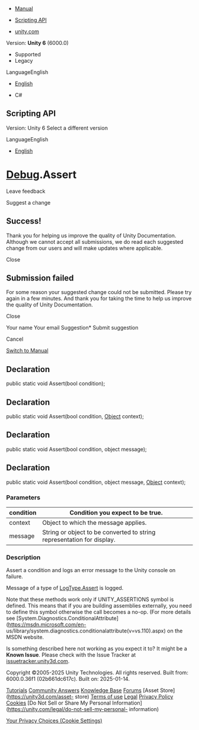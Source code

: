 [ ]()

  * [Manual](../Manual/index.html)
  * [Scripting API](../ScriptReference/index.html)

  * [unity.com](https://unity.com/)

Version: **Unity 6** (6000.0)

  * Supported
  * Legacy

LanguageEnglish

  * [English]()

  * C#

[ ](https://docs.unity3d.com)

## Scripting API

Version: Unity 6 Select a different version

LanguageEnglish

  * [English]()

#  [Debug](Debug.html).Assert

Leave feedback

Suggest a change

## Success!

Thank you for helping us improve the quality of Unity Documentation. Although
we cannot accept all submissions, we do read each suggested change from our
users and will make updates where applicable.

Close

## Submission failed

For some reason your suggested change could not be submitted. Please <a>try
again</a> in a few minutes. And thank you for taking the time to help us
improve the quality of Unity Documentation.

Close

Your name Your email Suggestion* Submit suggestion

Cancel

[Switch to Manual](../Manual/class-Debug.html "Go to Debug Component in the
Manual")

## Declaration

public static void Assert(bool condition);

## Declaration

public static void Assert(bool condition, [Object](Object.html) context);

## Declaration

public static void Assert(bool condition, object message);

## Declaration

public static void Assert(bool condition, object message,
[Object](Object.html) context);

### Parameters

condition | Condition you expect to be true.  
---|---  
context | Object to which the message applies.  
message | String or object to be converted to string representation for display.  
  
### Description

Assert a condition and logs an error message to the Unity console on failure.

Message of a type of [LogType.Assert](LogType.Assert.html) is logged.  
  
Note that these methods work only if UNITY_ASSERTIONS symbol is defined. This
means that if you are building assemblies externally, you need to define this
symbol otherwise the call becomes a no-op. (For more details see
[System.Diagnostics.ConditionalAttribute](https://msdn.microsoft.com/en-
us/library/system.diagnostics.conditionalattribute\(v=vs.110\).aspx) on the
MSDN website.

Is something described here not working as you expect it to? It might be a
**Known Issue**. Please check with the Issue Tracker at
[issuetracker.unity3d.com](https://issuetracker.unity3d.com).

Copyright ©2005-2025 Unity Technologies. All rights reserved. Built from:
6000.0.36f1 (02b661dc617c). Built on: 2025-01-14.

[Tutorials](https://unity3d.com/learn) [Community
Answers](https://answers.unity3d.com) [Knowledge
Base](https://support.unity3d.com/hc/en-us)
[Forums](https://forum.unity3d.com) [Asset Store](https://unity3d.com/asset-
store) [Terms of use](https://docs.unity3d.com/Manual/TermsOfUse.html)
[Legal](https://unity.com/legal) [Privacy
Policy](https://unity.com/legal/privacy-policy)
[Cookies](https://unity.com/legal/cookie-policy) [Do Not Sell or Share My
Personal Information](https://unity.com/legal/do-not-sell-my-personal-
information)

[Your Privacy Choices (Cookie Settings)](javascript:void\(0\);)

